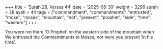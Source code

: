 +++
title = 'Surah 28, Verses 44'
date = '2025-08-30'
weight = 3296
surah = 28
ayah = 44
tags = ["commandment", "commandments", "entrusted", "mose", "moses", "mountain", "not", "present", "prophet", "side", "time", "western"]
+++

You were not there ˹O Prophet˺ on the western side of the mountain when We entrusted the Commandments to Moses, nor were you present ˹in his time˺.